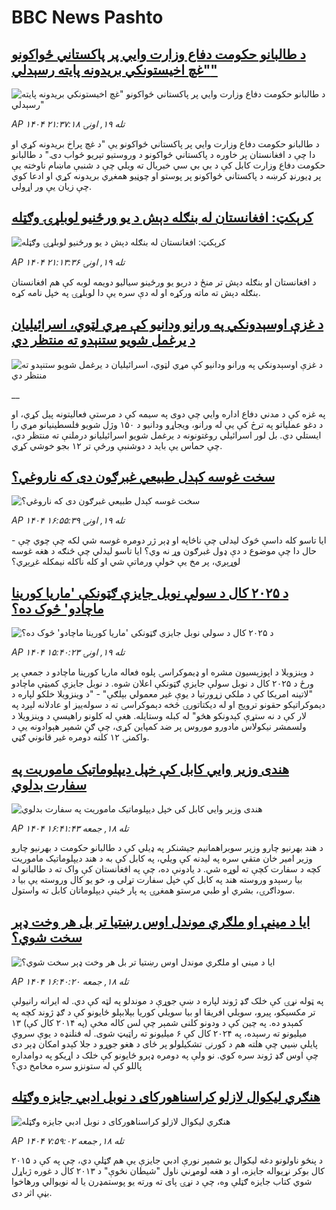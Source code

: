 # BBC News Pashto## [د طالبانو حکومت دفاع وزارت وايي پر پاکستاني ځواکونو "غچ اخيستونکي بريدونه پايته رسېدلي"](https://www.bbc.com/pashto/articles/ckg3gl7ynxko?at_medium=RSS&at_campaign=rss?at_campaign=githubrss)![د طالبانو حکومت دفاع وزارت وايي پر پاکستاني ځواکونو "غچ اخيستونکي بريدونه پايته رسېدلي"](https://ichef.bbci.co.uk/ace/ws/240/cpsprodpb/3bda/live/f3586850-a6ee-11f0-b741-177e3e2c2fc7.jpg)_AP ۱۴۰۴ تله ۱۹, اونۍ ۲۱:۳۷:۱۸_د طالبانو حکومت دفاع وزارت وايي پر پاکستاني ځواکونو یې "د غچ پراخ بریدونه کړي او دا چې د افغانستان پر خاوره د پاکستاني ځواکونو د وروستیو تېریو ځواب دی."
د طالبانو حکومت دفاع وزارت کابل کې د بي بي سي خبریال ته ویلي چې د شنبې ماښام ناوخته یې پر ډیورنډ کرښه د پاکستاني ځواکونو پر پوستو او چوڼیو همغږي بریدونه کړي او ادعا کوي چې زیان یې ور اړولی.## [کرېکټ: افغانستان له بنګله دېش د يو ورځنيو لوبلړۍ وګټله](https://www.bbc.com/pashto/articles/clyqyqeqvxdo?at_medium=RSS&at_campaign=rss?at_campaign=githubrss)![کرېکټ: افغانستان له بنګله دېش د يو ورځنيو لوبلړۍ وګټله](https://ichef.bbci.co.uk/ace/ws/240/cpsprodpb/15f0/live/0cc66470-a6e7-11f0-b9aa-c966bf683009.jpg)_AP ۱۴۰۴ تله ۱۹, اونۍ ۲۱:۱۳:۳۶_د افغانستان او بنګله دېش تر منځ د دريو يو ورځينو سياليو دویمه لوبه کې هم افغانستان بنګله دېش ته ماته ورکړه او له دې سره یې دا لوبلړۍ په خپل نامه کړه.## [د غزې اوسېدونکي په ورانو ودانیو کې مړي لټوي، اسرائیلیان د یرغمل شویو ستنېدو ته منتظر دي](https://www.bbc.co.uk/pashto/live/czrpzn2z2y6t?at_medium=RSS&at_campaign=rss?at_campaign=githubrss)![د غزې اوسېدونکي په ورانو ودانیو کې مړي لټوي، اسرائیلیان د یرغمل شویو ستنېدو ته منتظر دي](https://ichef.bbci.co.uk/ace/standard/240/cpsprodpb/eebd/live/aa100be0-a69d-11f0-92db-77261a15b9d2.jpg)__په غزه کې د مدني دفاع اداره وايي چې دوی په سیمه کې د مرستې فعالیتونه پیل کړي، او د دغو عملیاتو په ترڅ کې یې له ورانو، ویجاړو ودانیو د ۱۵۰ وژل شویو فلسطینیانو مړي را ایستلي دي. بل لور اسرائیلي روغتونونه د یرغمل شویو اسرائیلیانو درملنې ته منتظر دي، چې حماس یې باید د دوشنبې ورځې تر ۱۲ بجو خوشي کړي.## [سخت غوسه کېدل طبیعي غبرګون دی که ناروغي؟](https://www.bbc.com/pashto/articles/cyv6vm89vdro?at_medium=RSS&at_campaign=rss?at_campaign=githubrss)![سخت غوسه کېدل طبیعي غبرګون دی که ناروغي؟](https://ichef.bbci.co.uk/ace/ws/240/cpsprodpb/1cd9/live/fe09d760-a6b3-11f0-928c-71dbb8619e94.jpg)_AP ۱۴۰۴ تله ۱۹, اونۍ ۱۶:۵۵:۳۹_ایا تاسو کله داسې څوک لیدلی چې ناڅاپه او ډېر ژر دومره غوسه شي لکه چې چوي چې - حال دا چې موضوع د دې ډول غبرګون وړ نه وي؟ ایا تاسو لیدلي چې څنګه د هغه غوسه لوړېږي، پر مخ یې خولې ورماتې شي او کله ناکله نیمکله غږېږي؟## [د ۲۰۲۵ کال د سولې نوبل جایزې ګټونکې 'ماریا کورینا ماچادو' څوک ده؟](https://www.bbc.com/pashto/articles/c33r31zy182o?at_medium=RSS&at_campaign=rss?at_campaign=githubrss)![د ۲۰۲۵ کال د سولې نوبل جایزې ګټونکې 'ماریا کورینا ماچادو' څوک ده؟](https://ichef.bbci.co.uk/ace/ws/240/cpsprodpb/caee/live/1eab91f0-a5cb-11f0-aeb3-6f25177f837c.jpg)_AP ۱۴۰۴ تله ۱۹, اونۍ ۱۵:۴۰:۲۳_د وېنزویلا د اپوزېسیون مشره او ډیموکراسۍ پلوه فعاله ماریا کورینا ماچادو د جمعې پر ورځ د ۲۰۲۵ کال د نوبل سولې جایزې ګټونکې اعلان شوه.
د نوبل جایزې کمیټې ماچادو "لاتینه امریکا کې د ملکي زړورتیا د یوې غیر معمولي بېلګې" - "د وینزویلا خلکو لپاره د دیموکراتیکو حقونو ترویج او له دیکتاتورۍ څخه دېموکراسۍ ته د سوله‌ییز او عادلانه لېږد په لار کې د نه ستړې کېدونکو هڅو" له کبله وستایله.
هغې له کلونو راهیسې د وینزویلا د ولسمشر نیکولاس مادورو موروس پر ضد کمپاین کړی، چې ګڼ شمېر هېوادونه یې د واکمنۍ ۱۲ کلنه دومره غیر قانوني ګڼي.## [هندی وزیر وايي‌ کابل کې خپل دیپلوماتیک ماموریت په سفارت بدلوي](https://www.bbc.com/pashto/articles/cj4yrl00d4go?at_medium=RSS&at_campaign=rss?at_campaign=githubrss)![هندی وزیر وايي‌ کابل کې خپل دیپلوماتیک ماموریت په سفارت بدلوي](https://ichef.bbci.co.uk/ace/ws/240/cpsprodpb/b867/live/29881360-a5b6-11f0-928c-71dbb8619e94.png)_AP ۱۴۰۴ تله ۱۸, جمعه ۱۶:۴۱:۴۳_د هند بهرنیو چارو وزیر سوبراهمانیم جیشنکر په ډیلي کې د طالبانو حکومت د بهرنیو چارو وزیر امیر خان متقي سره په لیدنه کې ویلي، په کابل کې به د هند دیپلوماتیک ماموریت کچه د سفارت کچې ته لوړه شي. 
د یادونې ده، چې په افغانستان کې واک ته د طالبانو له بیا رسېدو وروسته هند په کابل کې خپل سفارت تړلی و، خو یو کال وروسته یې بیا د سوداګرۍ، بشري او طبي مرستو همغږۍ په پار ځینې دیپلوماتان کابل ته واستول.## [ایا د مینې او ملګري موندل اوس رښتیا تر بل هر وخت ډېر سخت شوي؟](https://www.bbc.com/pashto/articles/c62qp99vz8xo?at_medium=RSS&at_campaign=rss?at_campaign=githubrss)![ایا د مینې او ملګري موندل اوس رښتیا تر بل هر وخت ډېر سخت شوي؟](https://ichef.bbci.co.uk/ace/ws/240/cpsprodpb/e1bc/live/61ddb6a0-eb3c-11ef-bd1b-d536627785f2.jpg)_AP ۱۴۰۴ تله ۱۸, جمعه ۱۶:۴۰:۲۰_په ټوله نړۍ کې خلک ‌ګډ ژوند لپاره د ښې جوړې د موندلو په لټه کې دي. له ایرانه رانیولې تر مکسیکو، پیرو، سویلي افریقا او بیا سویلي کوریا بېلابېلو ځایونو کې د ګډ ژوند کچه په کمېدو ده.
په چین کې د ودونو کلنی شمېر  چې لس کاله مخې (په ۲۰۱۴ کال کې) ۱۳ میلیونو ته رسېده، په ۲۰۲۴ کال کې ۶ میلیونو ته راټیټ شوی.
له فنلنډه د یوې سروې پایلې ښیي چې هلته هم د کورنۍ تشکیلولو پر ځای د هغو جوړو د جلا کېدو امکان ډېر دی چې اوس ګډ ژوند سره کوي.
نو ولې په دومره ډېرو ځایونو کې خلک د اړیکو په دوامداره پاللو کې له ستونزو سره مخامخ دي؟## [هنګري لیکوال  لازلو کراسناهورکای د نوبل ادبي جایزه وګټله](https://www.bbc.com/pashto/articles/c4gjnp04m1po?at_medium=RSS&at_campaign=rss?at_campaign=githubrss)![هنګري لیکوال  لازلو کراسناهورکای د نوبل ادبي جایزه وګټله](https://ichef.bbci.co.uk/ace/ws/240/cpsprodpb/c5f3/live/f108e7e0-a51e-11f0-928c-71dbb8619e94.jpg)_AP ۱۴۰۴ تله ۱۸, جمعه ۷:۵۹:۰۲_د پنځو ناولونو دغه لیکوال یو شمېر نورې ادبي جایزې یې هم ګټلې دي، چې په کې د ۲۰۱۵ کال بوکر نړیواله جایزه، او د هغه لومړني ناول "شیطان نڅوې" د ۲۰۱۳ کال د غوره ژباړل شوي کتاب جایزه ګټلې وه، چې د نړۍ پای ته ورته یو پوستمډرن یا له نویوالي ورهاخوا بڼې اثر دی.